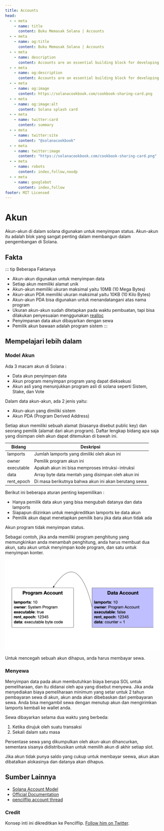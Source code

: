 ```yaml
---
title: Accounts
head:
  - - meta
    - name: title
      content: Buku Memasak Solana | Accounts
  - - meta
    - name: og:title
      content: Buku Memasak Solana | Accounts
  - - meta
    - name: description
      content: Accounts are an essential building block for developing on Solana. Learn about Accounts and more Core Concepts at The Buku Memasak Solana.
  - - meta
    - name: og:description
      content: Accounts are an essential building block for developing on Solana. Learn about Accounts and more Core Concepts at The Buku Memasak Solana.
  - - meta
    - name: og:image
      content: https://solanacookbook.com/cookbook-sharing-card.png
  - - meta
    - name: og:image:alt
      content: Solana splash card
  - - meta
    - name: twitter:card
      content: summary
  - - meta
    - name: twitter:site
      content: "@solanacookbook"
  - - meta
    - name: twitter:image
      content: "https://solanacookbook.com/cookbook-sharing-card.png"
  - - meta
    - name: robots
      content: index,follow,noodp
  - - meta
    - name: googlebot
      content: index,follow
footer: MIT Licensed
---
```


# Akun

Akun-akun di dalam solana digunakan untuk menyimpan status. Akun-akun itu adalah blok yang sangat penting dalam membangun dalam pengembangan di Solana.

## Fakta

::: tip Beberapa Faktanya

- Akun-akun digunakan untuk menyimpan data  
- Setiap akun memiliki alamat unik 
- Akun-akun memiliki ukuran maksimal yaitu 10MB (10 Mega Bytes)
- Akun-akun PDA memiliki ukuran maksimal yaitu 10KB (10 Kilo Bytes)
- Akun-akun PDA bisa digunakan untuk menandatangani atas nama program 
- Ukuran akun-akun sudah ditetapkan pada waktu pembuatan, tapi bisa dilakukan penyesuaian menggunakan [realloc](https://solanacookbook.com/references/programs.html#how-to-change-account-size)
- Penyimpanan data akun dibayarkan dengan sewa
- Pemilik akun bawaan adalah program sistem 
 :::

## Mempelajari lebih dalam 

### Model Akun 

Ada 3 macam akun di Solana : 

- Data akun penyimpan data 
- Akun program menyimpan program yang dapat dieksekusi 
- Akun asli yang menunjukkan program asli di solana seperti Sistem, Stake, dan Vote

Dalam data akun-akun, ada 2 jenis yaitu:
- Akun-akun yang dimiliki sistem
- Akun PDA (Program Derived Address)

Setiap akun memiliki sebuah alamat (biasanya disebut public key) dan seorang pemilik (alamat dari akun program). Daftar lengkap bidang apa saja yang disimpan oleh akun dapat ditemukan di bawah ini. 

| Bidang     | Deskripsi                                            |
| ---------- | -----------------------------------------------------|
| lamports   | Jumlah lamports yang dimiliki oleh akun ini          |
| owner      | Pemilik program akun ini                             |
| executable | Apakah akun ini bisa memproses intruksi-intruksi     |
| data       | Array byte data mentah yang disimpan oleh akun ini   |
| rent_epoch | Di masa berikutnya bahwa akun ini akan berutang sewa |


Berikut ini beberapa aturan penting kepemilikan :

- Hanya pemilik data akun yang bisa mengubah datanya dan data lamports
- Siapapun diizinkan untuk mengkreditkan lamports ke data akun  
- Pemilik akun dapat menetapkan pemilik baru jika data akun tidak ada

Akun program tidak menyimpan status.

Sebagai contoh, jika anda memiliki program penghitung yang memungkinkan anda menambah penghitung, anda harus membuat dua akun, satu akun untuk menyimpan kode program, dan satu untuk menyimpan konter.

![](./account_example.jpeg)

Untuk mencegah sebuah akun dihapus, anda harus membayar sewa.

### Menyewa 

Menyimpan data pada akun membutuhkan biaya berupa SOL untuk pemeliharaan, dan itu didanai oleh apa yang disebut menyewa. Jika anda menyediakan biaya pemeliharaan minimum yang setar untuk 2 tahun pembayaran sewa di akun, akun anda akan dibebaskan dari pembayaran sewa. Anda bisa mengambil sewa dengan menutup akun dan mengirimkan lamports kembali ke wallet anda.

Sewa dibayarkan selama dua waktu yang berbeda:
1. Ketika dirujuk oleh suatu transaksi
2. Sekali dalam satu masa 

Persentase sewa yang dikumpulkan oleh akun-akun dihancurkan, sementara sisanya didistribusikan untuk memilih akun di akhir setiap slot.

Jika akun tidak punya saldo yang cukup untuk membayar seewa, akun akan dibatalkan alokasinya dan datanya akan dihapus.

## Sumber Lainnya 

- [Solana Account Model](https://solana.wiki/zh-cn/docs/account-model/#account-storage)
- [Official Documentation](https://docs.solana.com/developing/programming-model/accounts)
- [pencilflip account thread](https://twitter.com/pencilflip/status/1452402100470644739)

### Credit

Konsep inti ini dikreditkan ke Pencilflip. [Follow him on Twitter](https://twitter.com/intent/user?screen_name=pencilflip).
